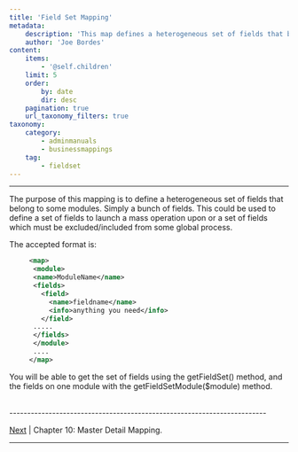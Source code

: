 ```yaml
---
title: 'Field Set Mapping'
metadata:
    description: 'This map defines a heterogeneous set of fields that belong to some modules.'
    author: 'Joe Bordes'
content:
    items:
        - '@self.children'
    limit: 5
    order:
        by: date
        dir: desc
    pagination: true
    url_taxonomy_filters: true
taxonomy:
    category:
        - adminmanuals
        - businessmappings
    tag:
        - fieldset
---
```

---

The purpose of this mapping is to define a heterogeneous set of fields
that belong to some modules. Simply a bunch of fields. This could be
used to define a set of fields to launch a mass operation upon or a set
of fields which must be excluded/included from some global process.

The accepted format is:
```xml
     <map>
      <module>
      <name>ModuleName</name>
      <fields>
        <field>
          <name>fieldname</name>
          <info>anything you need</info>
        </field>
      .....
      </fields>
      </module>
      ....
     </map>
```
You will be able to get the set of fields using the getFieldSet()
method, and the fields on one module with the getFieldSetModule($module)
method.


<br>
------------------------------------------------------------------------

[Next](http://localhost/coreBOSDocumentation/configuration-tools/business-maps/masterdetailmapping) | Chapter 10: Master Detail Mapping.

------------------------------------------------------------------------